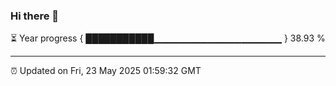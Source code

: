 ### Hi there 👋

⏳ Year progress { ███████████▁▁▁▁▁▁▁▁▁▁▁▁▁▁▁▁▁▁▁ } 38.93 %

---

⏰ Updated on Fri, 23 May 2025 01:59:32 GMT



